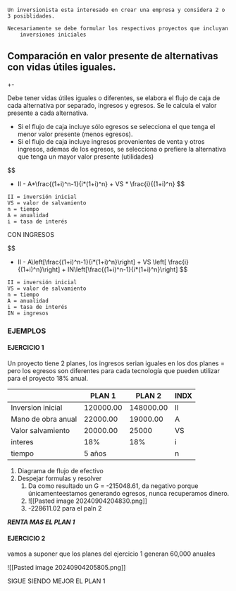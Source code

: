 ```

Un inversionista esta interesado en crear una empresa y considera 2 o 3 posiblidades.

Necesariamente se debe formular los respectivos proyectos que incluyan
	inversiones iniciales

```

## Comparación en valor presente de alternativas con vidas útiles iguales.

+-

Debe tener vidas útiles iguales o diferentes, se elabora el flujo de caja de cada alternativa por separado, ingresos y egresos.
Se le calcula el valor presente a cada alternativa.

- Si el flujo de caja incluye sólo egresos se selecciona el que tenga el menor valor presente (menos egresos).
- Si el flujo de caja incluye ingresos provenientes de venta y otros ingresos, ademas de los egresos, se selecciona o prefiere la alternativa que tenga un mayor valor presente (utilidades)

$$
- II - A*\frac{(1+i)^n-1}{i*(1+i)^n} + VS * \frac{i}{(1+i)^n}
$$
```
II = inversión inicial
VS = valor de salvamiento
n = tiempo
A = anualidad
i = tasa de interés
```


CON INGRESOS

$$
- II - A\left[\frac{(1+i)^n-1}{i*(1+i)^n}\right] + VS \left[ \frac{i}{(1+i)^n}\right] + IN\left[\frac{(1+i)^n-1}{i*(1+i)^n}\right]
$$
```
II = inversión inicial
VS = valor de salvamiento
n = tiempo
A = anualidad
i = tasa de interés
IN = ingresos
```


### EJEMPLOS

#### EJERCICIO 1

Un proyecto tiene 2 planes, los ingresos serian iguales en los dos planes = pero los egresos son diferentes para cada tecnología que pueden utilizar para el proyecto 18% anual. 

|                    | PLAN 1    | PLAN 2    | INDX |
| ------------------ | --------- | --------- | ---- |
| Inversion inicial  | 120000.00 | 148000.00 | II   |
| Mano de obra anual | 22000.00  | 19000.00  | A    |
| Valor salvamiento  | 20000.00  | 25000     | VS   |
| interes            | 18%       | 18%       | i    |
| tiempo             | 5 años    |           | n    |

1. Diagrama de flujo de efectivo
2. Despejar formulas y resolver
	1. Da como resultado un G = -215048.61, da negativo porque únicamenteestamos generando egresos, nunca recuperamos dinero.
	2. ![[Pasted image 20240904204830.png]]
	3. -228611.02 para el paln 2

_**RENTA MAS EL PLAN 1**_

####  EJERCICIO 2

vamos a suponer que los planes del ejercicio 1 generan 60,000 anuales

![[Pasted image 20240904205805.png]]

SIGUE SIENDO MEJOR EL PLAN 1
